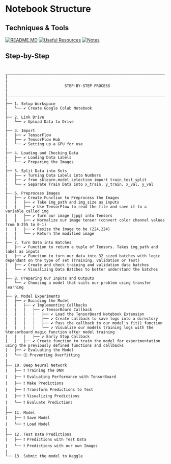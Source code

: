 # Notebook Structure

## Techniques & Tools
[![README.MD](https://img.shields.io/badge/📝-README-lightgrey)](https://github.com/Diegomca98/research-and-learning/blob/dog-breed-id/README.MD)
[![Useful Resources](https://img.shields.io/badge/🛠️-Useful_Resources-pink)](https://github.com/Diegomca98/research-and-learning/blob/dog-breed-id/USEFUL_RESOURCES.MD)
[![Notes](https://img.shields.io/badge/📝-Notes-lightgrey)](https://github.com/Diegomca98/research-and-learning/blob/dog-breed-id/NOTES.MD)

## Step-by-Step
```
 ______________________________________________________________________
|                                                                      |
|                         STEP-BY-STEP PROCESS                         |
|______________________________________________________________________|
|
├── 1. Setup Workspace
|   └── ✔️ Create Google Colab Notebook
|
├── 2. Link Drive
|   └── ✔️ Upload Data to Drive
|
├── 3. Import
|   ├── ✔️ TensorFlow
|   ├── ✔️ TensorFlow Hub
|   └── ✔️ Setting up a GPU for use
|
├── 4. Loading and Checking Data
|   ├── ✔️ Loading Data Labels
|   └── ✔️ Preparing the Images
|
├── 5. Split Data into Sets
|   ├── ✔️ Turning Data Labels into Numbers
|   ├── ✔️ from sklearn.model_selection import train_test_split
|   └── ✔️ Separate Train Data into x_train, y_train, x_val, y_val
|
├── 6. Preprocess Images
|   ├── ✔️ Create Function to Preprocess the Images
|   |   ├── ✔️ Take img_path and img_size as inputs
|   |   ├── ✔️ Use TensorFlow to read the file and save it to a variable called img
|   |   ├── ✔️ Turn our image (jpg) into Tensors
|   |   ├── ✔️ Normalize our image tensor (convert color channel values from 0-255 to 0-1)
|   |   ├── ✔️ Resize the image to be (224,224)
|   |   └── ✔️ Return the modified image
|   |
├── 7. Turn Data into Batches
|   ├── ✔️ Function to return a tuple of Tensors. Takes img_path and label as inputs
|   ├── ✔️ Function to turn our data into 32 sized batches with logic dependant on the type of set (Training, Validation or Test)
|   ├── ✔️ Create and check training and validation data batches
|   └── ✔️ Visualizing Data Batches to better understand the batches
|
├── 8. Preparing Our Inputs and Outputs
|   └── ✔️ Choosing a model that suits our problem using transfer learning
|
├── 9. Model Experiments
|   ├── ✔️ Building the Model
|   |   ├── ✔️ Implementing Callbacks
|   |   |   ├── ✔️ TensorBoard Callback
|   |   |   |   ├── ✔️ Load the TensorBoard Notebook Extension
|   |   |   |   ├── ✔️ Create callback to save logs into a directory
|   |   |   |   ├── ✔️ Pass the callback to our model's fit() function
|   |   |   |   └── ✔️ Visualize our models training logs with the %tensorboard magic function after model training
|   |   |   ├── ✔️ Early Stop Callback
|   |   ├── ✔️ Create function to train the model for experimentation using the previously defined functions and callbacks
|   ├── ✔️ Evaluating the Model
|   └── 🕜 Preventing Overfitting
|
├── 10. Deep Neural Network
|   ├── ❗ Training the DNN
|   ├── ❗ Evaluating Performance with TensorBoard
|   ├── ❗ Make Predictions
|   ├── ❗ Transform Predictions to Text
|   ├── ❗ Visualizing Predictions
|   └── ❗ Evaluate Predictions
|
├── 11. Model
|   ├── ❗ Save Model
|   └── ❗ Load Model
|
├── 12. Test Data Predictions
|   ├── ❗ Predictions with Test Data
|   └── ❗ Predictions with our own Images
|
└── 13. Submit the model to Kaggle
```